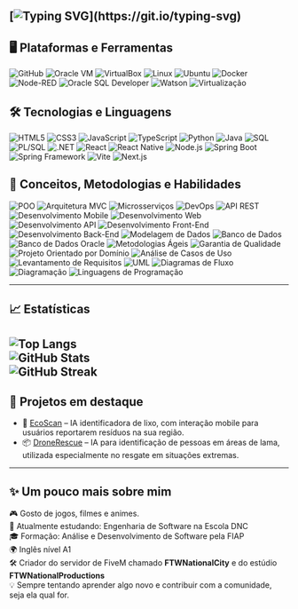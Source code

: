 [![Typing SVG](https://readme-typing-svg.demolab.com?font=Fira+Code&pause=1000&width=435&lines=Hey%2C+my+name+is+Gabriel!++;I'm+a+Fullstack+Developer!++;I'm+22+years+old!;Ol%C3%A1%2C+meu+nome+%C3%A9+Gabriel!;Sou+um+Desenvolvedor+Fullstack!;Atualmente+tenho+22+anos+de+idade!)](https://git.io/typing-svg)
---

## 🖥️ Plataformas e Ferramentas 
![GitHub](https://img.shields.io/badge/GitHub-181717?style=flat&logo=github&logoColor=white) ![Oracle VM](https://img.shields.io/badge/Oracle_VM-F80000?style=flat&logo=oracle&logoColor=white) ![VirtualBox](https://img.shields.io/badge/VirtualBox-183A61?style=flat&logo=virtualbox&logoColor=white) ![Linux](https://img.shields.io/badge/Linux-FCC624?style=flat&logo=linux&logoColor=black) ![Ubuntu](https://img.shields.io/badge/Ubuntu-E95420?style=flat&logo=ubuntu&logoColor=white) ![Docker](https://img.shields.io/badge/Docker-2496ED?style=flat&logo=docker&logoColor=white) ![Node-RED](https://img.shields.io/badge/Node--RED-B92828?style=flat&logo=node-red&logoColor=white) ![Oracle SQL Developer](https://img.shields.io/badge/Oracle_SQL_Developer-F80000?style=flat&logo=oracle&logoColor=white) ![Watson](https://img.shields.io/badge/IBM_Watson-052FAD?style=flat&logo=ibm&logoColor=white) ![Virtualização](https://img.shields.io/badge/Virtualiza%C3%A7%C3%A3o-0062CC?style=flat&logo=vmware&logoColor=white)

## 🛠️ Tecnologias e Linguagens
![HTML5](https://img.shields.io/badge/HTML5-E34F26?style=flat&logo=html5&logoColor=white) ![CSS3](https://img.shields.io/badge/CSS3-1572B6?style=flat&logo=css3&logoColor=white) ![JavaScript](https://img.shields.io/badge/JavaScript-F7DF1E?style=flat&logo=javascript&logoColor=black) ![TypeScript](https://img.shields.io/badge/TypeScript-3178C6?style=flat&logo=typescript&logoColor=white) ![Python](https://img.shields.io/badge/Python-3776AB?style=flat&logo=python&logoColor=white) ![Java](https://img.shields.io/badge/Java-007396?style=flat&logo=java&logoColor=white) ![SQL](https://img.shields.io/badge/SQL-4479A1?style=flat&logo=postgresql&logoColor=white) ![PL/SQL](https://img.shields.io/badge/PL--SQL-F80000?style=flat&logo=oracle&logoColor=white) ![.NET](https://img.shields.io/badge/.NET-512BD4?style=flat&logo=dotnet&logoColor=white) ![React](https://img.shields.io/badge/React-20232A?style=flat&logo=react&logoColor=61DAFB) ![React Native](https://img.shields.io/badge/React_Native-61DAFB?style=flat&logo=react&logoColor=white) ![Node.js](https://img.shields.io/badge/Node.js-339933?style=flat&logo=node.js&logoColor=white) ![Spring Boot](https://img.shields.io/badge/Spring_Boot-6DB33F?style=flat&logo=spring-boot&logoColor=white) ![Spring Framework](https://img.shields.io/badge/Spring_Framework-6DB33F?style=flat&logo=spring&logoColor=white) ![Vite](https://img.shields.io/badge/Vite-646CFF?style=flat&logo=vite&logoColor=white) ![Next.js](https://img.shields.io/badge/Next.js-000000?style=flat&logo=next.js&logoColor=white)

## 🧠 Conceitos, Metodologias e Habilidades
![POO](https://img.shields.io/badge/POO-Programming_Paradigm-2C3E50?style=flat) ![Arquitetura MVC](https://img.shields.io/badge/MVC_Architecture-00599C?style=flat) ![Microsserviços](https://img.shields.io/badge/Microsservi%C3%A7os-28A745?style=flat) ![DevOps](https://img.shields.io/badge/DevOps-0A0AFF?style=flat&logo=devops&logoColor=white) ![API REST](https://img.shields.io/badge/API_REST-6DB33F?style=flat) ![Desenvolvimento Mobile](https://img.shields.io/badge/Mobile_Dev-3DDC84?style=flat&logo=android&logoColor=white) ![Desenvolvimento Web](https://img.shields.io/badge/Web_Dev-F7DF1E?style=flat&logo=javascript&logoColor=black) ![Desenvolvimento API](https://img.shields.io/badge/API_Dev-007ACC?style=flat) ![Desenvolvimento Front-End](https://img.shields.io/badge/Front--end_Dev-FE7A16?style=flat) ![Desenvolvimento Back-End](https://img.shields.io/badge/Back--end_Dev-563D7C?style=flat) ![Modelagem de Dados](https://img.shields.io/badge/Modelagem_de_Dados-6C3483?style=flat) ![Banco de Dados](https://img.shields.io/badge/Banco_de_Dados-00618A?style=flat) ![Banco de Dados Oracle](https://img.shields.io/badge/Oracle_DB-F80000?style=flat&logo=oracle&logoColor=white) ![Metodologias Ágeis](https://img.shields.io/badge/Metodologias_%C3%81geis-FF6F00?style=flat) ![Garantia de Qualidade](https://img.shields.io/badge/QA_Tests-009688?style=flat) ![Projeto Orientado por Domínio](https://img.shields.io/badge/DDD-Domain--Driven_Design-2E86C1?style=flat) ![Análise de Casos de Uso](https://img.shields.io/badge/Casos_de_Uso-5D6D7E?style=flat) ![Levantamento de Requisitos](https://img.shields.io/badge/Requisitos-34495E?style=flat) ![UML](https://img.shields.io/badge/UML_Modeling-5C2D91?style=flat) ![Diagramas de Fluxo](https://img.shields.io/badge/Diagramas_de_Fluxo-3498DB?style=flat) ![Diagramação](https://img.shields.io/badge/Diagrama%C3%A7%C3%A3o-8E44AD?style=flat) ![Linguagens de Programação](https://img.shields.io/badge/Linguagens_de_Programa%C3%A7%C3%A3o-34495E?style=flat)

---

## 📈 Estatísticas
![Top Langs](https://github-readme-stats.vercel.app/api/top-langs/?username=gabrielmendesoficial&layout=compact&theme=transparent)  
![GitHub Stats](https://github-readme-stats.vercel.app/api?username=gabrielmendesoficial&show_icons=true&theme=transparent)  
![GitHub Streak](https://github-readme-streak-stats.herokuapp.com/?user=gabrielmendesoficial&theme=transparent) 
---

## 🌱 Projetos em destaque
- 🔧 [EcoScan](link) – IA identificadora de lixo, com interação mobile para usuários reportarem resíduos na sua região.  
- 📦 [DroneRescue](link) – IA para identificação de pessoas em áreas de lama, utilizada especialmente no resgate em situações extremas.

---

## ✨ Um pouco mais sobre mim

🎮 Gosto de jogos, filmes e animes.  
📡 Atualmente estudando: Engenharia de Software na Escola DNC  
🎓 Formação: Análise e Desenvolvimento de Software pela FIAP  
🌍 Inglês nível A1  
🛠️ Criador do servidor de FiveM chamado **FTWNationalCity** e do estúdio **FTWNationalProductions**  
💡 Sempre tentando aprender algo novo e contribuir com a comunidade, seja ela qual for.
